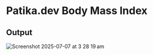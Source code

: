 # Patika.dev Body Mass Index

## Output
![Screenshot 2025-07-07 at 3 28 19 am](https://github.com/user-attachments/assets/78771da5-38b7-4bb8-bbaf-96cd162ed2af)

